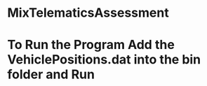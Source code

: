 # MixTelematicsAssessment
# To Run the Program Add the VehiclePositions.dat into the bin folder and Run
